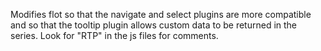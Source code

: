 Modifies flot so that the navigate and select plugins are more compatible and so that the tooltip plugin allows custom data to be returned in the series.
Look for "RTP" in  the js files for comments.


